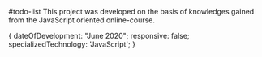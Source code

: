 #todo-list
This project was developed on the basis of knowledges gained from the JavaScript oriented online-course.

{  dateOfDevelopment: "June 2020";
   responsive: false;
   specializedTechnology: 'JavaScript'; }
